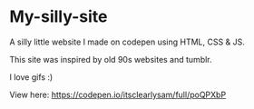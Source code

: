 # My-silly-site

A silly little website I made on codepen using HTML, CSS & JS. 

This site was inspired by old 90s websites and tumblr.

I love gifs :) 

View here: https://codepen.io/itsclearlysam/full/poQPXbP
